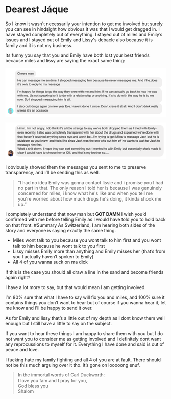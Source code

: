 # Dearest Jáque

So I know it wasn't necessarily your intention to get me involved but surely you can see in hindsight how obvious it was that I would get dragged in.
I have stayed completely out of everything. I stayed out of miles and Emily’s issues and I stayed out of Emily and Lissy's debacle also because it is family and it is not my business.

Its funny you say that you and Emily have both lost your best friends because miles and lissy are saying the exact same thing:

![Miles misses you a lot](img/miles_statement.png)


![Lissy miss emily a lot plus shes a gay](img/lissy_statement.png)

I obviously showed them the messages you sent to me to preserve transparency, and I’ll be sending this as well.

> "I had no idea Emily was gonna contact lissie and i promise you I had no part in that. The only reason I told her is because I was genuinely concerned for miles, i know what he's like and when you tell me you're worried about how much drugs he's doing, it kinda shook me up.”

I completely understand that now man but **GOT DAMN** I wish you’d confirmed with me before telling Emily as I would have told you to hold back on that front.
#Summary
As Switzerland, I am hearing both sides of the story and everyone is saying exactly the same thing.

* Miles wont talk to you because you wont talk to him first and you wont talk to him because he wont talk to you first
* Lissy misses Emily more than anything and Emily misses her (that’s from you I actually haven’t spoken to Emily)
* All 4 of you wanna suck on ma dick

If this is the case you should all draw a line in the sand and become friends again right?

I have a lot more to say, but that would mean I am getting involved.

I’m 80% sure that what I have to say will fix you and miles, and 100% sure it contains things you don’t want to hear but of course if you wanna hear it, let me know and i'll be happy to send it over.

As for Emily and lissy that’s a little out of my depth as I dont know them well enough but I still have a little to say on the subject.

If you want to hear these things I am happy to share them with you but I do not want you to consider me as getting involved and I definitely dont want any reprocussions to myself for it. Everything I have done and said is out of peace and love.

I fucking hate my family fighting and all 4 of you are at fault. There should not be this much arguing over it tho. It’s gone on looooong enuf.

>In the immortal words of Carl Duckworth:  
>I love you fam and I pray for you,  
>God bless you  
>Shalom
